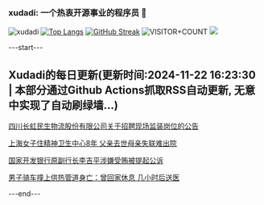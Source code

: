 ### xudadi: 一个热衷开源事业的程序员 👋

![xudadi](https://github-readme-stats-git-masterorgs-github-readme-stats-team.vercel.app/api?username=xudadi)
[![Top Langs](https://github-readme-stats.vercel.app/api/top-langs/?username=xudadi)](https://github.com/anuraghazra/github-readme-stats)
[![GitHub Streak](https://streak-stats.demolab.com?user=xudadi&locale=zh_Hans)](https://git.io/streak-stats)
![VISITOR+COUNT](https://komarev.com/ghpvc/?username=xudadi&label=VISITOR+COUNT)
![](https://raw.githubusercontent.com/xudadi/xudadi/main/assets/github-contribution-grid-snake.svg)


---start---

## Xudadi的每日更新(更新时间:2024-11-22 16:23:30 | 本部分通过Github Actions抓取RSS自动更新, 无意中实现了自动刷绿墙...)

[四川长虹民生物流股份有限公司关于招聘现场监装岗位的公告](https://www.gongkaoleida.com/article/2204036)

[上海女子住精神卫生中心8年 父亲去世母亲失联难出院](https://m.163.com/news/article/JHIBN224051492T3.html)

[国家开发银行原副行长李吉平涉嫌受贿被提起公诉](https://m.163.com/news/article/JHJE0OG5000189PS.html)

[男子骑车撞上供热管道身亡：曾回家休息 几小时后送医](https://m.163.com/news/article/JHJC66VR053469LG.html)

---end---
